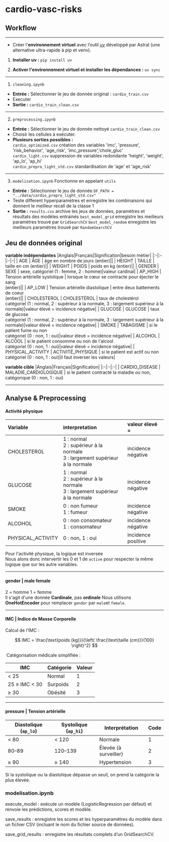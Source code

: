 # cardio-vasc-risks


## Workflow
---
- Créer l'**environnement virtuel** avec l’outil [uv](https://docs.astral.sh/uv/) développé par Astral (une alternative ultra-rapide à pip et venv).

1. **Installer uv :**
`pip install uv`

2. **Activer l'environnement virtuel et installer les dépendances :**
`uv sync`

---

1. `cleaning.ipynb`
- **Entrée :**  Sélectionner le jeu de donnée original : `cardio_train.csv` 
- Executer
- **Sortie :** `cardio_train_clean.csv`<br>

---
2. `preprocessing.ipynb`
- **Entrée :**  Sélectionner le jeu de donnée nettoyé `cardio_train_clean.csv`
- Choisir les cellules à exécuter.
- **Plusieurs sorties possibles :**<br>
`cardio_optimized.csv`
création des variables
'imc', 'pressure', 'risk_behavior', 'age_risk', 'imc_pressure','chole_gluc'<br>
`cardio_light.csv`
suppression de variables redondante
'height', 'weight', 'ap_lo', 'ap_hi'<br>
`cardio_prepro_light_std.csv`
standardisation de 'age' et 'age_risk'
---
3. `modelisation.ipynb`
Fonctionne en appelant `utils`
- **Entrée :**  Sélectionner le jeu de donnée
`DF_PATH = "../data/cardio_prepro_light_std.csv"`
- Teste different hyperparamètres et enregistre les combinaisons qui donnent le meilleur recall de la classe 1 
- **Sortie :** 
`results.csv`
archive les jeux de données, paramètres et résultats des modèles entrainés
`best_model_grid`
enregistre les meilleurs paramètres trouvé par `GridSearchCV`
`best_model_random`
enregistre les meilleurs paramètres trouvé par `RandomSearchCV`


## Jeu de données original

**variable indépendantes**
|Anglais|Français|Signification|besoin métier|
|:-|:-|:-|-|
| AGE     | ÂGE | âge en nombre de jours (entier)||
| HEIGHT  | TAILLE | taille en cm (entier)||
| WEIGHT  | POIDS | poids en kg (entier)||
| GENDER  | SEXE | sexe, catégoriel (1 : femme, 2 : homme)|valeur cardinal|
| AP_HIGH | Tension artérielle systolique | lorsque le cœur se contracte pour éjecter le sang<br> (entier)||
| AP_LOW  | Tension artérielle diastolique | entre deux battements de coeur <br> (entier)||
| CHOLESTEROL | CHOLESTÉROL | taux de cholestérol <br> catégoriel (1 : normal, 2 : supérieur à la normale, 3 : largement supérieur à la normale)|valeur élevé = incidence négative|
| GLUCOSE     | GLUCOSE | taux de glucose <br> catégoriel (1 : normal, 2 : supérieur à la normale, 3 : largement supérieur à la normale)|valeur élevé = incidence négative|
| SMOKE       | TABAGISME | si le patient fume ou non <br> catégoriel (0 : non, 1 : oui)|valeur élevé = incidence négative|
| ALCOHOL     | ALCOOL | si le patient consomme ou non de l'alcool <br> catégoriel (0 : non, 1 : oui)|valeur élevé = incidence négative|
| PHYSICAL_ACTIVITY | ACTIVITÉ_PHYSIQUE | si le patient est actif ou non <br> catégoriel (0 : non, 1 : oui)|il faut inverser les valeurs|

**variable cible**
|Anglais|Français|Signification|
|:-|:-|:-|
| CARDIO_DISEASE | MALADIE_CARDIOLOGIQUE | si le patient contracté la maladie ou non, catégorique (0 : non, 1 : oui)


---
## Analyse & Preprocessing
#### Activité physique

|Variable|interpretation| valeur élevé =|
|:-|:-|:-|
| CHOLESTEROL | 1 : normal<br> 2 : supérieur à la normale<br> 3 : largement supérieur à la normale| incidence négative|
| GLUCOSE     | 1 : normal<br> 2 : supérieur à la normale<br> 3 : largement supérieur à la normale| incidence négative|
| SMOKE       | 0 : non fumeur<br>1 : fumeur| incidence négative|
| ALCOHOL     | 0 : non consomateur<br> 1 : consomateur| incidence négative|
| PHYSICAL_ACTIVITY | 0 : non, 1 : oui| incidence positive|



Pour l'activité physique, la logique est inversée<br>
Nous alons donc intervertir les 0 et 1 de `active` pour respecter la même logique que sur les autre variables.


----
#### gender | male female
2 = homme
1 = femme<br>
Il s'agit d'une donnée **Cardinale**, pas **ordinale**
Nous utilisons **OneHotEncoder** pour remplacer `gender` par `male`et `female`.


---
#### IMC | Indice de Masse Corporelle

Calcul de l'IMC :

$$
IMC = \frac{\text{poids (kg)}}{\left( \frac{\text{taille (cm)}}{100} \right)^2}
$$

​
Catégorisation médicale simplifiée :

|IMC	|Catégorie|	Valeur|
|-|-|-|
|< 25	|Normal	|1|
|25 ≤ IMC < 30	|Surpoids |	2|
|≥ 30	|Obésité |	3|



---
#### pressure | Tension artérielle

| Diastolique (`ap_lo`) | Systolique (`ap_hi`) | Interprétation        | Code |
| -------------------- | --------------------- | --------------------- | ---- |
| < 80                | < 120                | Normale               | 1    |
| 80–89             | 120–139               | Élevée (à surveiller) | 2    |
| ≥ 90                | ≥ 140                  | Hypertension          | 3    |


Si la systolique ou la diastolique dépasse un seuil, on prend la catégorie la plus élevée.



### modelisation.ipynb

execute_model : exécute un modèle (LogisticRegression par défaut) et renvoie les prédictions, scores et modèle.

save_results : enregistre les scores et les hyperparamètres du modèle dans un fichier CSV (incluant le nom du fichier source de données).

save_grid_results : enregistre les résultats complets d’un GridSearchCV.